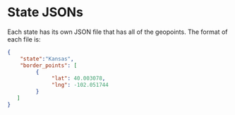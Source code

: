 # State JSONs

Each state has its own JSON file that has all of the geopoints.  The format of each file is:

````JSON
{
    "state":"Kansas",
    "border_points": [
         {
              "lat": 40.003078,
              "lng": -102.051744
         }
   ]
}
````
